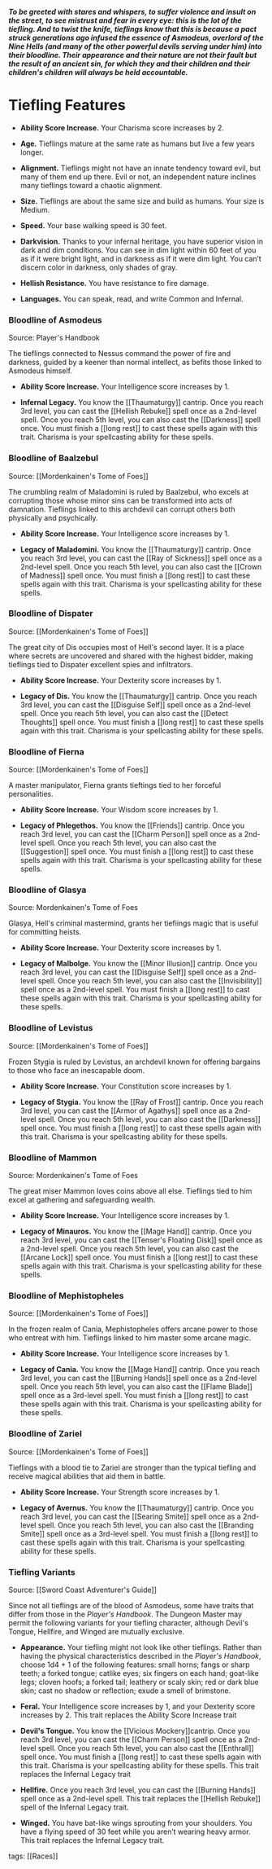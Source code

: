 _**To be greeted with stares and whispers, to suffer violence and insult on the street, to see mistrust and fear in every eye: this is the lot of the tiefling. And to twist the knife, tieflings know that this is because a pact struck generations ago infused the essence of Asmodeus, overlord of the Nine Hells (and many of the other powerful devils serving under him) into their bloodline. Their appearance and their nature are not their fault but the result of an ancient sin, for which they and their children and their children's children will always be held accountable.**_

# Tiefling Features

-   **Ability Score Increase.** Your Charisma score increases by 2.

-   **Age.** Tieflings mature at the same rate as humans but live a few years longer.

-   **Alignment.** Tieflings might not have an innate tendency toward evil, but many of them end up there. Evil or not, an independent nature inclines many tieflings toward a chaotic alignment.

-   **Size.** Tieflings are about the same size and build as humans. Your size is Medium.

-   **Speed.** Your base walking speed is 30 feet.

-   **Darkvision.** Thanks to your infernal heritage, you have superior vision in dark and dim conditions. You can see in dim light within 60 feet of you as if it were bright light, and in darkness as if it were dim light. You can’t discern color in darkness, only shades of gray.

-   **Hellish Resistance.** You have resistance to fire damage.

-   **Languages.** You can speak, read, and write Common and Infernal.

### Bloodline of Asmodeus

Source: Player's Handbook

The tieflings connected to Nessus command the power of fire and darkness, guided by a keener than normal intellect, as befits those linked to Asmodeus himself.

-   **Ability Score Increase.** Your Intelligence score increases by 1.

-   **Infernal Legacy.** You know the [[Thaumaturgy]] cantrip. Once you reach 3rd level, you can cast the [[Hellish Rebuke]] spell once as a 2nd-level spell. Once you reach 5th level, you can also cast the [[Darkness]] spell once. You must finish a [[long rest]] to cast these spells again with this trait. Charisma is your spellcasting ability for these spells.

### Bloodline of Baalzebul

Source: [[Mordenkainen's Tome of Foes]]

The crumbling realm of Maladomini is ruled by Baalzebul, who excels at corrupting those whose minor sins can be transformed into acts of damnation. Tieflings linked to this archdevil can corrupt others both physically and psychically.

-   **Ability Score Increase.** Your Intelligence score increases by 1.

-   **Legacy of Maladomini.** You know the [[Thaumaturgy]] cantrip. Once you reach 3rd level, you can cast the [[Ray of Sickness]] spell once as a 2nd-level spell. Once you reach 5th level, you can also cast the [[Crown of Madness]] spell once. You must finish a [[long rest]] to cast these spells again with this trait. Charisma is your spellcasting ability for these spells.

### Bloodline of Dispater

Source: [[Mordenkainen's Tome of Foes]]

The great city of Dis occupies most of Hell's second layer. It is a place where secrets are uncovered and shared with the highest bidder, making tieflings tied to Dispater excellent spies and infiltrators.

-   **Ability Score Increase.** Your Dexterity score increases by 1.

-   **Legacy of Dis.** You know the [[Thaumaturgy]] cantrip. Once you reach 3rd level, you can cast the [[Disguise Self]] spell once as a 2nd-level spell. Once you reach 5th level, you can also cast the [[Detect Thoughts]] spell once. You must finish a [[long rest]] to cast these spells again with this trait. Charisma is your spellcasting ability for these spells.

### Bloodline of Fierna

Source: [[Mordenkainen's Tome of Foes]]

A master manipulator, Fierna grants tieftings tied to her forceful personalities.

-   **Ability Score Increase.** Your Wisdom score increases by 1.

-   **Legacy of Phlegethos.** You know the [[Friends]] cantrip. Once you reach 3rd level, you can cast the [[Charm Person]] spell once as a 2nd-level spell. Once you reach 5th level, you can also cast the [[Suggestion]] spell once. You must finish a [[long rest]] to cast these spells again with this trait. Charisma is your spellcasting ability for these spells.

### Bloodline of Glasya

Source: Mordenkainen's Tome of Foes

Glasya, Hell's criminal mastermind, grants her tiefiings magic that is useful for committing heists.

-   **Ability Score Increase.** Your Dexterity score increases by 1.

-   **Legacy of Malbolge.** You know the [[Minor Illusion]] cantrip. Once you reach 3rd level, you can cast the [[Disguise Self]] spell once as a 2nd-level spell. Once you reach 5th level, you can also cast the [[Invisibility]] spell once as a 2nd-level spell. You must finish a [[long rest]] to cast these spells again with this trait. Charisma is your spellcasting ability for these spells.

### Bloodline of Levistus

Source: [[Mordenkainen's Tome of Foes]]

Frozen Stygia is ruled by Levistus, an archdevil known for offering bargains to those who face an inescapable doom.

-   **Ability Score Increase.** Your Constitution score increases by 1.

-   **Legacy of Stygia.** You know the [[Ray of Frost]] cantrip. Once you reach 3rd level, you can cast the [[Armor of Agathys]] spell once as a 2nd-level spell. Once you reach 5th level, you can also cast the [[Darkness]] spell once. You must finish a [[long rest]] to cast these spells again with this trait. Charisma is your spellcasting ability for these spells.

### Bloodline of Mammon

Source: Mordenkainen's Tome of Foes

The great miser Mammon loves coins above all else. Tieflings tied to him excel at gathering and safeguarding wealth.

-   **Ability Score Increase.** Your Intelligence score increases by 1.

-   **Legacy of Minauros.** You know the [[Mage Hand]] cantrip. Once you reach 3rd level, you can cast the [[Tenser's Floating Disk]] spell once as a 2nd-level spell. Once you reach 5th level, you can also cast the [[Arcane Lock]] spell once. You must finish a [[long rest]] to cast these spells again with this trait. Charisma is your spellcasting ability for these spells.

### Bloodline of Mephistopheles

Source: [[Mordenkainen's Tome of Foes]]

In the frozen realm of Cania, Mephistopheles offers arcane power to those who entreat with him. Tieflings linked to him master some arcane magic.

-   **Ability Score Increase.** Your Intelligence score increases by 1.

-   **Legacy of Cania.** You know the [[Mage Hand]] cantrip. Once you reach 3rd level, you can cast the [[Burning Hands]] spell once as a 2nd-level spell. Once you reach 5th level, you can also cast the [[Flame Blade]] spell once as a 3rd-level spell. You must finish a [[long rest]] to cast these spells again with this trait. Charisma is your spellcasting ability for these spells.

### Bloodline of Zariel

Source: [[Mordenkainen's Tome of Foes]]

Tieflings with a blood tie to Zariel are stronger than the typical tiefling and receive magical abilities that aid them in battle.

-   **Ability Score Increase.** Your Strength score increases by 1.

-   **Legacy of Avernus.** You know the [[Thaumaturgy]] cantrip. Once you reach 3rd level, you can cast the [[Searing Smite]] spell once as a 2nd-level spell. Once you reach 5th level, you can also cast the [[Branding Smite]] spell once as a 3rd-level spell. You must finish a [[long rest]] to cast these spells again with this trait. Charisma is your spellcasting ability for these spells.

### Tiefling Variants

Source: [[Sword Coast Adventurer's Guide]]

Since not all tieflings are of the blood of Asmodeus, some have traits that differ from those in the _Player's Handbook_. The Dungeon Master may permit the following variants for your tiefling character, although Devil's Tongue, Hellfire, and Winged are mutually exclusive.

-   **Appearance.** Your tiefling might not look like other tieflings. Rather than having the physical characteristics described in the _Player's Handbook_, choose 1d4 + 1 of the following features: small horns; fangs or sharp teeth; a forked tongue; catlike eyes; six fingers on each hand; goat-like legs; cloven hoofs; a forked tail; leathery or scaly skin; red or dark blue skin; cast no shadow or reflection; exude a smell of brimstone.

-   **Feral.** Your Intelligence score increases by 1, and your Dexterity score increases by 2. This trait replaces the Ability Score Increase trait

-   **Devil's Tongue.** You know the [[Vicious Mockery]]cantrip. Once you reach 3rd level, you can cast the [[Charm Person]] spell once as a 2nd-level spell. Once you reach 5th level, you can also cast the [[Enthrall]] spell once. You must finish a [[long rest]] to cast these spells again with this trait. Charisma is your spellcasting ability for these spells. This trait replaces the Infernal Legacy trait

-   **Hellfire.** Once you reach 3rd level, you can cast the [[Burning Hands]] spell once as a 2nd-level spell. This trait replaces the [[Hellish Rebuke]] spell of the Infernal Legacy trait.

-   **Winged.** You have bat-like wings sprouting from your shoulders. You have a flying speed of 30 feet while you aren’t wearing heavy armor. This trait replaces the Infernal Legacy trait.

tags: [[Races]]